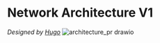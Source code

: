 # Network Architecture V1
_Designed by [Hugo](https://github.com/tigrou23)_
![architecture_pr drawio](https://github.com/tigrou23/UTC-PR00/assets/54220880/2a9af4a4-0665-40d2-a2a0-e0918f65fe35)
